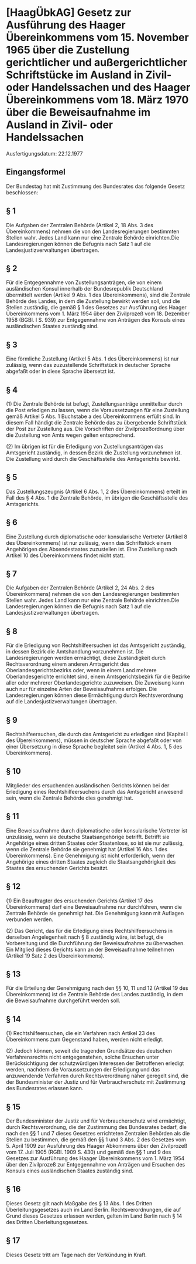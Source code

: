 # [HaagÜbkAG] Gesetz zur Ausführung des Haager Übereinkommens vom 15. November 1965 über die Zustellung gerichtlicher und außergerichtlicher Schriftstücke im Ausland in Zivil- oder Handelssachen und des Haager Übereinkommens vom 18. März 1970 über die Beweisaufnahme im Ausland in Zivil- oder Handelssachen

Ausfertigungsdatum: 22.12.1977

 

## Eingangsformel

Der Bundestag hat mit Zustimmung des Bundesrates das folgende Gesetz beschlossen:


## § 1

Die Aufgaben der Zentralen Behörde (Artikel 2, 18 Abs. 3 des Übereinkommens) nehmen die von den Landesregierungen bestimmten Stellen wahr. Jedes Land kann nur eine Zentrale Behörde einrichten.Die Landesregierungen können die Befugnis nach Satz 1 auf die Landesjustizverwaltungen übertragen.


## § 2

Für die Entgegennahme von Zustellungsanträgen, die von einem ausländischen Konsul innerhalb der Bundesrepublik Deutschland übermittelt werden (Artikel 9 Abs. 1 des Übereinkommens), sind die Zentrale Behörde des Landes, in dem die Zustellung bewirkt werden soll, und die Stellen zuständig, die gemäß § 1 des Gesetzes zur Ausführung des Haager Übereinkommens vom 1. März 1954 über den Zivilprozeß vom 18. Dezember 1958 (BGBl. I S. 939) zur Entgegennahme von Anträgen des Konsuls eines ausländischen Staates zuständig sind.


## § 3

Eine förmliche Zustellung (Artikel 5 Abs. 1 des Übereinkommens) ist nur zulässig, wenn das zuzustellende Schriftstück in deutscher Sprache abgefaßt oder in diese Sprache übersetzt ist.


## § 4

(1) Die Zentrale Behörde ist befugt, Zustellungsanträge unmittelbar durch die Post erledigen zu lassen, wenn die Voraussetzungen für eine Zustellung gemäß Artikel 5 Abs. 1 Buchstabe a des Übereinkommens erfüllt sind. In diesem Fall händigt die Zentrale Behörde das zu übergebende Schriftstück der Post zur Zustellung aus. Die Vorschriften der Zivilprozeßordnung über die Zustellung von Amts wegen gelten entsprechend.

(2) Im übrigen ist für die Erledigung von Zustellungsanträgen das Amtsgericht zuständig, in dessen Bezirk die Zustellung vorzunehmen ist. Die Zustellung wird durch die Geschäftsstelle des Amtsgerichts bewirkt.


## § 5

Das Zustellungszeugnis (Artikel 6 Abs. 1, 2 des Übereinkommens) erteilt im Fall des § 4 Abs. 1 die Zentrale Behörde, im übrigen die Geschäftsstelle des Amtsgerichts.


## § 6

Eine Zustellung durch diplomatische oder konsularische Vertreter (Artikel 8 des Übereinkommens) ist nur zulässig, wenn das Schriftstück einem Angehörigen des Absendestaates zuzustellen ist. Eine Zustellung nach Artikel 10 des Übereinkommens findet nicht statt.


## § 7

Die Aufgaben der Zentralen Behörde (Artikel 2, 24 Abs. 2 des Übereinkommens) nehmen die von den Landesregierungen bestimmten Stellen wahr. Jedes Land kann nur eine Zentrale Behörde einrichten.Die Landesregierungen können die Befugnis nach Satz 1 auf die Landesjustizverwaltungen übertragen.


## § 8

Für die Erledigung von Rechtshilfeersuchen ist das Amtsgericht zuständig, in dessen Bezirk die Amtshandlung vorzunehmen ist. Die Landesregierungen werden ermächtigt, diese Zuständigkeit durch Rechtsverordnung einem anderen Amtsgericht des Oberlandesgerichtsbezirks oder, wenn in einem Land mehrere Oberlandesgerichte errichtet sind, einem Amtsgerichtsbezirk für die Bezirke aller oder mehrerer Oberlandesgerichte zuzuweisen. Die Zuweisung kann auch nur für einzelne Arten der Beweisaufnahme erfolgen. Die Landesregierungen können diese Ermächtigung durch Rechtsverordnung auf die Landesjustizverwaltungen übertragen.


## § 9

Rechtshilfeersuchen, die durch das Amtsgericht zu erledigen sind (Kapitel I des Übereinkommens), müssen in deutscher Sprache abgefaßt oder von einer Übersetzung in diese Sprache begleitet sein (Artikel 4 Abs. 1, 5 des Übereinkommens).


## § 10

Mitglieder des ersuchenden ausländischen Gerichts können bei der Erledigung eines Rechtshilfeersuchens durch das Amtsgericht anwesend sein, wenn die Zentrale Behörde dies genehmigt hat.


## § 11

Eine Beweisaufnahme durch diplomatische oder konsularische Vertreter ist unzulässig, wenn sie deutsche Staatsangehörige betrifft. Betrifft sie Angehörige eines dritten Staates oder Staatenlose, so ist sie nur zulässig, wenn die Zentrale Behörde sie genehmigt hat (Artikel 16 Abs. 1 des Übereinkommens). Eine Genehmigung ist nicht erforderlich, wenn der Angehörige eines dritten Staates zugleich die Staatsangehörigkeit des Staates des ersuchenden Gerichts besitzt.


## § 12

(1) Ein Beauftragter des ersuchenden Gerichts (Artikel 17 des Übereinkommens) darf eine Beweisaufnahme nur durchführen, wenn die Zentrale Behörde sie genehmigt hat. Die Genehmigung kann mit Auflagen verbunden werden.

(2) Das Gericht, das für die Erledigung eines Rechtshilfeersuchens in derselben Angelegenheit nach § 8 zuständig wäre, ist befugt, die Vorbereitung und die Durchführung der Beweisaufnahme zu überwachen. Ein Mitglied dieses Gerichts kann an der Beweisaufnahme teilnehmen (Artikel 19 Satz 2 des Übereinkommens).


## § 13

Für die Erteilung der Genehmigung nach den §§ 10, 11 und 12 (Artikel 19 des Übereinkommens) ist die Zentrale Behörde des Landes zuständig, in dem die Beweisaufnahme durchgeführt werden soll.


## § 14

(1) Rechtshilfeersuchen, die ein Verfahren nach Artikel 23 des Übereinkommens zum Gegenstand haben, werden nicht erledigt.

(2) Jedoch können, soweit die tragenden Grundsätze des deutschen Verfahrensrechts nicht entgegenstehen, solche Ersuchen unter Berücksichtigung der schutzwürdigen Interessen der Betroffenen erledigt werden, nachdem die Voraussetzungen der Erledigung und das anzuwendende Verfahren durch Rechtsverordnung näher geregelt sind, die der Bundesminister der Justiz und für Verbraucherschutz mit Zustimmung des Bundesrates erlassen kann.


## § 15

Der Bundesminister der Justiz und für Verbraucherschutz wird ermächtigt, durch Rechtsverordnung, die der Zustimmung des Bundesrates bedarf, die nach den §§ 1 und 7 dieses Gesetzes errichteten Zentralen Behörden als die Stellen zu bestimmen, die gemäß den §§ 1 und 3 Abs. 2 des Gesetzes vom 5. April 1909 zur Ausführung des Haager Abkommens über den Zivilprozeß vom 17. Juli 1905 (RGBl. 1909 S. 430) und gemäß den §§ 1 und 9 des Gesetzes zur Ausführung des Haager Übereinkommens vom 1. März 1954 über den Zivilprozeß zur Entgegennahme von Anträgen und Ersuchen des Konsuls eines ausländischen Staates zuständig sind.


## § 16

Dieses Gesetz gilt nach Maßgabe des § 13 Abs. 1 des Dritten Überleitungsgesetzes auch im Land Berlin. Rechtsverordnungen, die auf Grund dieses Gesetzes erlassen werden, gelten im Land Berlin nach § 14 des Dritten Überleitungsgesetzes.


## § 17

Dieses Gesetz tritt am Tage nach der Verkündung in Kraft.

